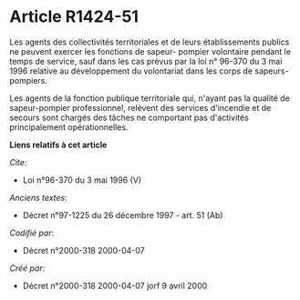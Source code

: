 # Article R1424-51

Les agents des collectivités territoriales et de leurs établissements publics ne peuvent exercer les fonctions de sapeur-
pompier volontaire pendant le temps de service, sauf dans les cas prévus par la loi n° 96-370 du 3 mai 1996 relative au
développement du volontariat dans les corps de sapeurs-pompiers. 

Les agents de la fonction publique territoriale qui, n'ayant pas la qualité de sapeur-pompier professionnel, relèvent des
services d'incendie et de secours sont chargés des tâches ne comportant pas d'activités principalement opérationnelles.

**Liens relatifs à cet article**

_Cite_:

  - Loi n°96-370 du 3 mai 1996 (V)

_Anciens textes_:

  - Décret n°97-1225 du 26 décembre 1997 - art. 51 (Ab)

_Codifié par_:

  - Décret n°2000-318 2000-04-07

_Créé par_:

  - Décret n°2000-318 2000-04-07 jorf 9 avril 2000
